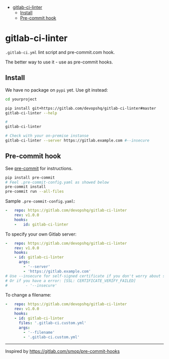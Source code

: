 

<!-- toc -->

- [gitlab-ci-linter](#gitlab-ci-linter)
  * [Install](#install)
  * [Pre-commit hook](#pre-commit-hook)

<!-- tocstop -->

# gitlab-ci-linter

`.gitlab-ci.yml` lint script and pre-commit.com hook.

The better way to use it - use as pre-commit hooks.
## Install
We have no package on `pypi` yet. Use git instead:

```bash
cd yourproject

pip install git+https://gitlab.com/devopshq/gitlab-ci-linter#master
gitlab-ci-linter --help

# 
gitlab-ci-linter

# Check with your on-premise instanse
gitlab-ci-linter --server https://gitlab.example.com #--insecure
```

## Pre-commit hook
See [pre-commit](https://pre-commit.com) for instructions.
```bash
pip install pre-commit
# Feel .pre-commit-config.yaml as showed below
pre-commit install
pre-commit run --all-files
```

Sample `.pre-commit-config.yaml`:
```yaml
-   repo: https://gitlab.com/devopshq/gitlab-ci-linter
    rev: v1.0.0
    hooks:
    -   id: gitlab-ci-linter
```

To specify your own Gitlab server:
```yaml
-   repo: https://gitlab.com/devopshq/gitlab-ci-linter
    rev: v1.0.0
    hooks:
    - id: gitlab-ci-linter
      args:
        - '--server'
        - 'https://gitlab.example.com'
# Use --insecure for self-signed certificate if you don't worry about security :)
# Or if you have a error: [SSL: CERTIFICATE_VERIFY_FAILED]
#        - '--insecure'
```
To change a filename:
```yaml
-   repo: https://gitlab.com/devopshq/gitlab-ci-linter
    rev: v1.0.0
    hooks:
    - id: gitlab-ci-linter
      files: '.gitlab-ci.custom.yml'
      args:
        - '--filename'
        - '.gitlab-ci.custom.yml'
```


-----
Inspired by https://gitlab.com/smop/pre-commit-hooks
